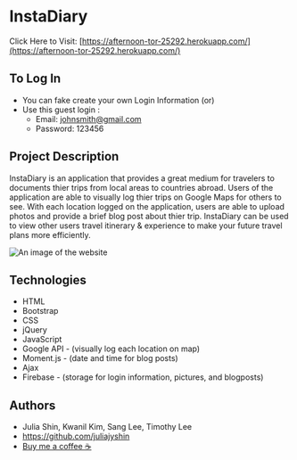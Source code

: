 # InstaDiary

Click Here to Visit: [https://afternoon-tor-25292.herokuapp.com/](https://afternoon-tor-25292.herokuapp.com/)

## To Log In
 - You can fake create your own Login Information (or)
 - Use this guest login : 
   - Email: johnsmith@gmail.com
   - Password: 123456

## Project Description

InstaDiary is an application that provides a great medium for travelers to documents thier trips from local areas to countries abroad. Users of the application are able to visually log thier trips on Google Maps for others to see. With each location logged on the application, users are able to upload photos and provide a brief blog post about thier trip. InstaDiary can be used to view other users travel itinerary & experience to make your future travel plans more efficiently. 

![An image of the website](public/assets/images/insta-diary.png)

## Technologies

* HTML
* Bootstrap
* CSS
* jQuery
* JavaScript
* Google API - (visually log each location on map)
* Moment.js - (date and time for blog posts)
* Ajax
* Firebase - (storage for login information, pictures, and blogposts)

## Authors
* Julia Shin, Kwanil Kim, Sang Lee, Timothy Lee
* https://github.com/juliajyshin
* [Buy me a coffee ☕️](https://ko-fi.com/juliajverie)
